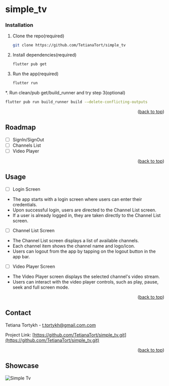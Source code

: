 # simple_tv

### Installation

1. Clone the repo(required)
   ```sh
   git clone https://github.com/TetianaTort/simple_tv
   ```
2. Install dependencies(required)
   ```sh
   flutter pub get
   ```
3. Run the app(required)
   ```sh
   flutter run
   ``` 
*. Run clean/pub get/build_runner and try step 3(optional)
   ```sh
   flutter pub run build_runner build -—delete-conflicting-outputs
   ```

<p align="right">(<a href="#readme-top">back to top</a>)</p>


<!-- ROADMAP -->
## Roadmap

- [ ] SignIn/SignOut
- [ ] Channels List
- [ ] Video Player

<p align="right">(<a href="#readme-top">back to top</a>)</p>


<!-- USAGE EXAMPLES -->
## Usage

- [ ] Login Screen
- The app starts with a login screen where users can enter their credentials.
- Upon successful login, users are directed to the Channel List screen.
- If a user is already logged in, they are taken directly to the Channel List screen.

- [ ] Channel List Screen
- The Channel List screen displays a list of available channels.
- Each channel item shows the channel name and logo/icon.
- Users can logout from the app by tapping on the logout button in the app bar.

- [ ] Video Player Screen
- The Video Player screen displays the selected channel's video stream.
- Users can interact with the video player controls, such as play, pause, seek and full screen mode.

<p align="right">(<a href="#readme-top">back to top</a>)</p>


<!-- CONTACT -->
## Contact

Tetiana Tortykh  - t.tortykh@gmail.com.com

Project Link: [https://github.com/TetianaTort/simple_tv.git](https://github.com/TetianaTort/simple_tv.git)

<p align="right">(<a href="#readme-top">back to top</a>)</p>

<!-- Showcase -->
## Showcase
![Simple Tv](simple_tv.gif)